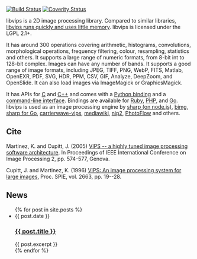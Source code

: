---
---

[![Build Status](https://travis-ci.org/jcupitt/libvips.svg?branch=master)](https://travis-ci.org/jcupitt/libvips)
[![Coverity Status](https://scan.coverity.com/projects/6503/badge.svg)](https://scan.coverity.com/projects/jcupitt-libvips)

libvips is a 2D image processing library. Compared to
similar libraries, [libvips runs quickly and uses little
memory](https://github.com/jcupitt/libvips/wiki/Speed-and-memory-use).
libvips is licensed under the LGPL 2.1+.

It has around 300 operations covering arithmetic, histograms, convolutions,
morphological operations, frequency filtering, colour, resampling, statistics
and others. It supports a large range of numeric formats, from 8-bit int to
128-bit complex. Images can have any number of bands. It supports a good
range of image formats, including JPEG, TIFF, PNG, WebP, FITS, Matlab,
OpenEXR, PDF, SVG, HDR, PPM, CSV, GIF, Analyze, DeepZoom, and OpenSlide.
It can also load images via ImageMagick or GraphicsMagick.

It has APIs for [C](API/current/using-from-c.html) and [C++](API/current/using-from-cpp.html)
and comes with a [Python binding](API/current/using-from-python.html) and a 
[command-line interface](API/current/using-cli.html). Bindings are available for 
[Ruby](https://rubygems.org/gems/ruby-vips), 
[PHP](https://github.com/jcupitt/php-vips), and
[Go](https://github.com/davidbyttow/govips).
libvips is used as an image processing engine by
[sharp (on node.js)](https://www.npmjs.org/package/sharp),
[bimg](https://github.com/h2non/bimg), 
[sharp for Go](https://github.com/DAddYE/vips),
[carrierwave-vips](https://github.com/eltiare/carrierwave-vips),
[mediawiki](http://www.mediawiki.org/wiki/Extension:VipsScaler),
[nip2](https://github.com/jcupitt/nip2), 
[PhotoFlow](https://github.com/aferrero2707/PhotoFlow) and others. 

## Cite

Martinez, K. and Cupitt, J. (2005) [VIPS -- a highly tuned image processing
software architecture](http://eprints.ecs.soton.ac.uk/12371). In Proceedings
of IEEE International Conference on Image Processing 2, pp. 574-577, Genova.

Cupitt, J. and Martinez, K. (1996) [VIPS: An image processing system
for large images](http://eprints.soton.ac.uk/252227/1/vipsspie96a.pdf),
Proc. SPIE, vol.  2663, pp. 19--28.

## News

<ul class="blog-index">
  {% for post in site.posts %}
    <li>
      <span class="date">{{ post.date }}</span>
      <h3><a href="{{ site.baseurl }}{{ post.url }}">{{ post.title }}</a></h3>
      {{ post.excerpt }}
    </li>
  {% endfor %}
</ul>
